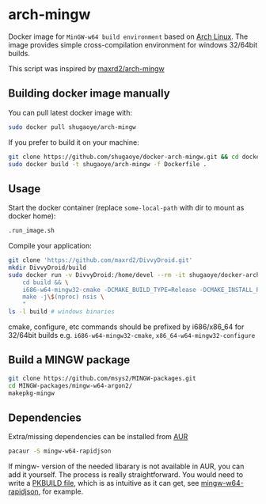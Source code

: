 # arch-mingw
Docker image for `MinGW-w64 build environment` based on [Arch Linux][4]. The image provides simple cross-compilation environment for windows 32/64bit builds.

This script was inspired by [maxrd2/arch-mingw][5]

## Building docker image manually
You can pull latest docker image with:
```bash
sudo docker pull shugaoye/arch-mingw
```

If you prefer to build it on your machine:
```bash
git clone https://github.com/shugaoye/docker-arch-mingw.git && cd docker-arch-mingw
sudo docker build -t shugaoye/arch-mingw -f Dockerfile .
```

## Usage
Start the docker container (replace `some-local-path` with dir to mount as docker home):
```bash
.run_image.sh
```

Compile your application:
```bash
git clone 'https://github.com/maxrd2/DivvyDroid.git'
mkdir DivvyDroid/build
sudo docker run -v DivvyDroid:/home/devel --rm -it shugaoye/docker-arch-mingw /bin/bash -c "\
	cd build && \
	i686-w64-mingw32-cmake -DCMAKE_BUILD_TYPE=Release -DCMAKE_INSTALL_PREFIX=/usr .. && \
	make -j\$(nproc) nsis \
	"
ls -l build # windows binaries
```
cmake, configure, etc commands should be prefixed by i686/x86_64 for 32/64bit builds e.g. `i686-w64-mingw32-cmake`, `x86_64-w64-mingw32-configure`

## Build a MINGW package
```bash
git clone https://github.com/msys2/MINGW-packages.git
cd MINGW-packages/mingw-w64-argon2/
makepkg-mingw
```

## Dependencies
Extra/missing dependencies can be installed from [AUR][1]
```bash
pacaur -S mingw-w64-rapidjson
```
If mingw- version of the needed libarary is not available in AUR, you can add it yourself. The process is really straightforward. You would need to write a [PKBUILD file][2], which is as intuitive as it can get, see [mingw-w64-rapidjson][3], for example.

[1]: https://aur.archlinux.org/packages/?K=mingw-w64
[2]: https://wiki.archlinux.org/index.php/creating_packages
[3]: https://aur.archlinux.org/cgit/aur.git/tree/PKGBUILD?h=mingw-w64-rapidjson
[4]: https://github.com/archlinux/archlinux-docker
[5]: https://github.com/maxrd2/arch-mingw

